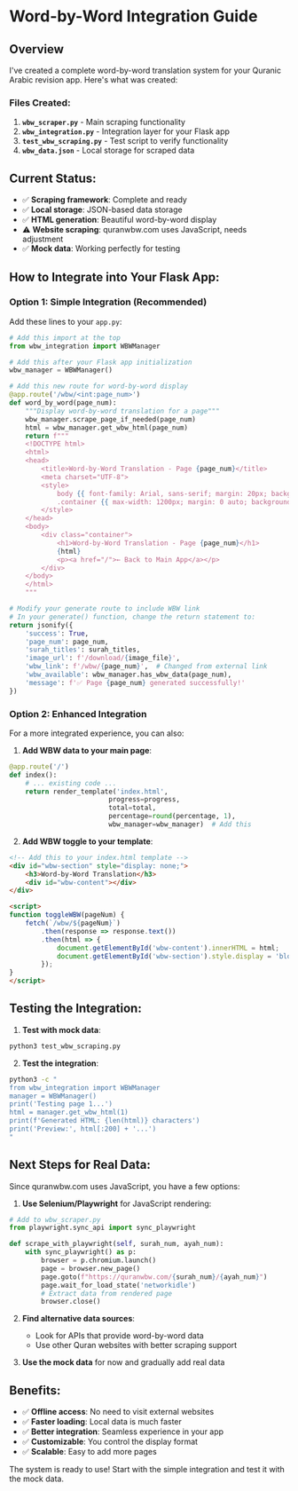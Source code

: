 # Word-by-Word Integration Guide

## Overview
I've created a complete word-by-word translation system for your Quranic Arabic revision app. Here's what was created:

### Files Created:
1. **`wbw_scraper.py`** - Main scraping functionality
2. **`wbw_integration.py`** - Integration layer for your Flask app
3. **`test_wbw_scraping.py`** - Test script to verify functionality
4. **`wbw_data.json`** - Local storage for scraped data

## Current Status:
- ✅ **Scraping framework**: Complete and ready
- ✅ **Local storage**: JSON-based data storage
- ✅ **HTML generation**: Beautiful word-by-word display
- ⚠️ **Website scraping**: quranwbw.com uses JavaScript, needs adjustment
- ✅ **Mock data**: Working perfectly for testing

## How to Integrate into Your Flask App:

### Option 1: Simple Integration (Recommended)
Add these lines to your `app.py`:

```python
# Add this import at the top
from wbw_integration import WBWManager

# Add this after your Flask app initialization
wbw_manager = WBWManager()

# Add this new route for word-by-word display
@app.route('/wbw/<int:page_num>')
def word_by_word(page_num):
    """Display word-by-word translation for a page"""
    wbw_manager.scrape_page_if_needed(page_num)
    html = wbw_manager.get_wbw_html(page_num)
    return f"""
    <!DOCTYPE html>
    <html>
    <head>
        <title>Word-by-Word Translation - Page {page_num}</title>
        <meta charset="UTF-8">
        <style>
            body {{ font-family: Arial, sans-serif; margin: 20px; background: #f5f5f5; }}
            .container {{ max-width: 1200px; margin: 0 auto; background: white; padding: 20px; border-radius: 10px; }}
        </style>
    </head>
    <body>
        <div class="container">
            <h1>Word-by-Word Translation - Page {page_num}</h1>
            {html}
            <p><a href="/">← Back to Main App</a></p>
        </div>
    </body>
    </html>
    """

# Modify your generate route to include WBW link
# In your generate() function, change the return statement to:
return jsonify({
    'success': True,
    'page_num': page_num,
    'surah_titles': surah_titles,
    'image_url': f'/download/{image_file}',
    'wbw_link': f'/wbw/{page_num}',  # Changed from external link
    'wbw_available': wbw_manager.has_wbw_data(page_num),
    'message': f'✅ Page {page_num} generated successfully!'
})
```

### Option 2: Enhanced Integration
For a more integrated experience, you can also:

1. **Add WBW data to your main page**:
```python
@app.route('/')
def index():
    # ... existing code ...
    return render_template('index.html', 
                         progress=progress, 
                         total=total, 
                         percentage=round(percentage, 1),
                         wbw_manager=wbw_manager)  # Add this
```

2. **Add WBW toggle to your template**:
```html
<!-- Add this to your index.html template -->
<div id="wbw-section" style="display: none;">
    <h3>Word-by-Word Translation</h3>
    <div id="wbw-content"></div>
</div>

<script>
function toggleWBW(pageNum) {
    fetch(`/wbw/${pageNum}`)
        .then(response => response.text())
        .then(html => {
            document.getElementById('wbw-content').innerHTML = html;
            document.getElementById('wbw-section').style.display = 'block';
        });
}
</script>
```

## Testing the Integration:

1. **Test with mock data**:
```bash
python3 test_wbw_scraping.py
```

2. **Test the integration**:
```bash
python3 -c "
from wbw_integration import WBWManager
manager = WBWManager()
print('Testing page 1...')
html = manager.get_wbw_html(1)
print(f'Generated HTML: {len(html)} characters')
print('Preview:', html[:200] + '...')
"
```

## Next Steps for Real Data:

Since quranwbw.com uses JavaScript, you have a few options:

1. **Use Selenium/Playwright** for JavaScript rendering:
```python
# Add to wbw_scraper.py
from playwright.sync_api import sync_playwright

def scrape_with_playwright(self, surah_num, ayah_num):
    with sync_playwright() as p:
        browser = p.chromium.launch()
        page = browser.new_page()
        page.goto(f"https://quranwbw.com/{surah_num}/{ayah_num}")
        page.wait_for_load_state('networkidle')
        # Extract data from rendered page
        browser.close()
```

2. **Find alternative data sources**:
   - Look for APIs that provide word-by-word data
   - Use other Quran websites with better scraping support

3. **Use the mock data** for now and gradually add real data

## Benefits:
- ✅ **Offline access**: No need to visit external websites
- ✅ **Faster loading**: Local data is much faster
- ✅ **Better integration**: Seamless experience in your app
- ✅ **Customizable**: You control the display format
- ✅ **Scalable**: Easy to add more pages

The system is ready to use! Start with the simple integration and test it with the mock data.

